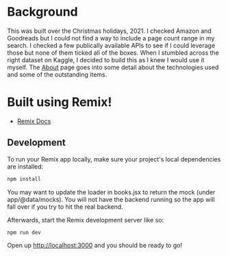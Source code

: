# Background

This was built over the Christmas holidays, 2021. I checked Amazon and Goodreads but I could not find a way to include a page count range in my search. I checked a few publically available APIs to see if I could leverage those but none of them ticked all of the boxes. When I stumbled across the right dataset on Kaggle, I decided to build this as I knew I would use it myself. The [About](https://findyournextbook.vercel.app/about) page goes into some detail about the technologies used and some of the outstanding items.


# Built using Remix!

- [Remix Docs](https://remix.run/docs)


## Development

To run your Remix app locally, make sure your project's local dependencies are installed:

```sh
npm install
```

You may want to update the loader in books.jsx to return the mock (under app/@data/mocks). You will not have the backend running so the app will fall over if you try to hit the real backend.

Afterwards, start the Remix development server like so:

```sh
npm run dev
```

Open up [http://localhost:3000](http://localhost:3000) and you should be ready to go!

